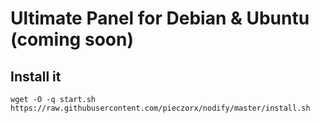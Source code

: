 # Ultimate Panel for Debian & Ubuntu (coming soon)

## Install it
```shell
wget -O -q start.sh https://raw.githubusercontent.com/pieczorx/nodify/master/install.sh
```
